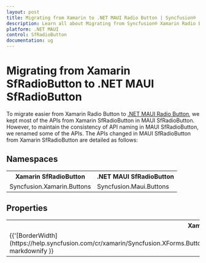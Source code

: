 ```yaml
---
layout: post
title: Migrating from Xamarin to .NET MAUI Radio Button | Syncfusion®
description: Learn all about Migrating from Syncfusion® Xamarin Radio Button to Syncfusion® .NET MAUI Radio Button control and more here.
platform: .NET MAUI
control: SfRadioButton
documentation: ug
---  
```


# Migrating from Xamarin SfRadioButton to .NET MAUI SfRadioButton 

To migrate easier from Xamarin Radio Button to [.NET MAUI Radio Button](https://www.syncfusion.com/maui-controls/maui-radio-button), we kept most of the APIs from Xamarin SfRadioButton in MAUI SfRadioButton. However, to maintain the consistency of API naming in MAUI SfRadioButton, we renamed some of the APIs. The APIs changed in MAUI SfRadioButton from Xamarin SfRadioButton are detailed as follows:

## Namespaces 

<table>
<tr>
<th>Xamarin SfRadioButton</th>
<th>.NET MAUI SfRadioButton</th></tr>
<tr>
<td>Syncfusion.Xamarin.Buttons</td>
<td>Syncfusion.Maui.Buttons</td></tr>
</table>

## Properties

<table> 
<tr>
<th>Xamarin SfRadioButton</th>
<th>.NET MAUI SfRadioButton</th>
<th>Description</th></tr>
<tr>
<td> {{'[BorderWidth](https://help.syncfusion.com/cr/xamarin/Syncfusion.XForms.Buttons.ToggleButton.html#Syncfusion_XForms_Buttons_ToggleButton_BorderWidth)'| markdownify }}</td>
<td> {{'[StrokeThickness](https://help.syncfusion.com/cr/maui/Syncfusion.Maui.Buttons.ToggleButton.html#Syncfusion_Maui_Buttons_ToggleButton_StrokeThickness)'| markdownify }}</td>
<td>Gets or sets the stroke thickness.</td></tr>
</table> 



